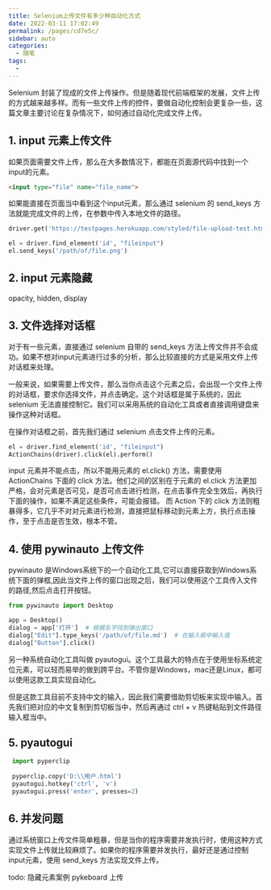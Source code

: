 ```yaml
---
title: Selenium上传文件有多少种自动化方式
date: 2022-03-11 17:02:49
permalink: /pages/cd7e5c/
sidebar: auto
categories:
  - 随笔
tags:
  - 
---
```


Selenium 封装了现成的文件上传操作。但是随着现代前端框架的发展，文件上传的方式越来越多样。而有一些文件上传的控件，要做自动化控制会更复杂一些，这篇文章主要讨论在复杂情况下，如何通过自动化完成文件上传。


## 1. input 元素上传文件
如果页面需要文件上传，那么在大多数情况下，都能在页面源代码中找到一个input的元素。
```html
<input type="file" name="file_name">
```
如果能直接在页面当中看到这个input元素，那么通过 selenium 的 send_keys 方法就能完成文件的上传，在参数中传入本地文件的路径。

```python
driver.get('https://testpages.herokuapp.com/styled/file-upload-test.html')

el = driver.find_element('id', "fileinput")
el.send_keys('/path/of/file.png')
```


## 2. input 元素隐藏

opacity,  hidden,  display

## 3. 文件选择对话框

对于有一些元素，直接通过 selenium 自带的 send_keys 方法上传文件并不会成功。如果不想对input元素进行过多的分析，那么比较直接的方式是采用文件上传对话框来处理。

一般来说，如果需要上传文件，那么当你点击这个元素之后，会出现一个文件上传的对话框，要求你选择文件，并点击确定。这个对话框是属于系统的，因此selenium 无法直接控制它。我们可以采用系统的自动化工具或者直接调用键盘来操作这种对话框。

在操作对话框之前，首先我们通过 selenium 点击文件上传的元素。

```python
el = driver.find_element('id', "fileinput")
ActionChains(driver).click(el).perform()
```

input 元素并不能点击，所以不能用元素的 el.click() 方法，需要使用 ActionChains 下面的 click 方法。他们之间的区别在于元素的 el.click 方法更加严格，会对元素是否可见，是否可点击进行检测，在点击事件完全生效后，再执行下面的操作，如果不满足这些条件，可能会报错。 而 Action 下的 click 方法则粗暴得多，它几乎不对对元素进行检测，直接把鼠标移动到元素上方，执行点击操作，至于点击是否生效，根本不管。



## 4. 使用 pywinauto 上传文件
pywinauto 是Windows系统下的一个自动化工具,它可以直接获取到Windows系统下面的弹框,因此当文件上传的窗口出现之后，我们可以使用这个工具传入文件的路径,然后点击打开按钮。
```python
from pywinauto import Desktop

app = Desktop()
dialog = app['打开']  # 根据名字找到弹出窗口
dialog["Edit"].type_keys('/path/of/file.md')  # 在输入框中输入值
dialog["Button"].click()
```

另一种系统自动化工具叫做 pyautogui。这个工具最大的特点在于使用坐标系统定位元素，可以轻而易举的做到跨平台。不管你是Windows，mac还是Linux，都可以使用这款工具实现自动化。

但是这款工具目前不支持中文的输入，因此我们需要借助剪切板来实现中输入。首先我们把对应的中文复制到剪切板当中，然后再通过 ctrl + v 热键粘贴到文件路径输入框当中。

## 5. pyautogui

```python
 import pyperclip
 
 pyperclip.copy('D:\\用户.html')
 pyautogui.hotkey('ctrl', 'v')
 pyautogui.press('enter', presses=2)
```



## 6. 并发问题

通过系统窗口上传文件简单粗暴，但是当你的程序需要并发执行时，使用这种方式实现文件上传就比较麻烦了。如果你的程序需要并发执行，最好还是通过控制input元素，使用 send_keys 方法实现文件上传。

todo:
隐藏元素案例
pykeboard 上传